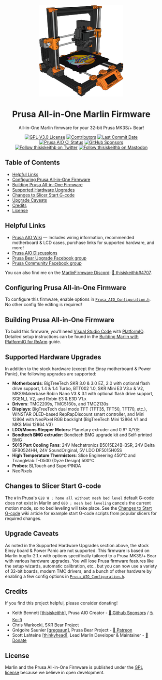 <p align="center"><img src="buildroot/share/pixmaps/logo/Prusa_AIO_Black_Bear_Marlin.png" height="300" alt="Prusa Bear" /></p>

<h1 align="center">Prusa All-in-One Marlin Firmware</h1>
<p align="center">All-in-One Marlin firmware for your 32-bit Prusa MK3S/+ Bear!</p>

<p align="center">
    <a href="/LICENSE"><img alt="GPL-V3.0 License" src="https://img.shields.io/github/license/thisiskeithb/prusaaio.svg"></a>
    <a href="https://github.com/thisiskeithb/PrusaAIO/graphs/contributors"><img alt="Contributors" src="https://img.shields.io/github/contributors/thisiskeithb/prusaaio.svg"></a>
    <a href="https://github.com/thisiskeithb/PrusaAIO/commits/prusa-aio-bugfix-2.1.x"><img alt="Last Commit Date" src="https://img.shields.io/github/last-commit/thisiskeithb/prusaaio/prusa-aio-bugfix-2.1.x"></a>
    <a href="https://github.com/thisiskeithb/PrusaAIO/actions"><img alt="Prusa AIO CI Status" src="https://github.com/thisiskeithb/PrusaAIO/actions/workflows/test-prusa-aio-build.yml/badge.svg"></a>
    <a href="https://github.com/sponsors/thisiskeithb"><img alt="GitHub Sponsors" src="https://img.shields.io/github/sponsors/thisiskeithb?color=db61a2"></a>
    <br />
    <a href="https://twitter.com/thisiskeithb"><img alt="Follow thisiskeithb on Twitter" src="https://img.shields.io/twitter/url/https/twitter.com/thisiskeithb.svg?style=social&label=Follow%20%40thisiskeithb"></a>
    <a href="https://fosstodon.org/@thisiskeithb"><img alt="Follow thisiskeithb on Mastodon" src="https://img.shields.io/mastodon/follow/109537431986133967?domain=https%3A%2F%2Ffosstodon.org&logoColor=%2300B&style=social"></a>
</p>

## Table of Contents

- [Helpful Links](#helpful-links)
- [Configuring Prusa All-in-One Firmware](#configuring-prusa-all-in-one-firmware)
- [Building Prusa All-in-One Firmware](#building-prusa-all-in-one-firmware)
- [Supported Hardware Upgrades](#supported-hardware-upgrades)
- [Changes to Slicer Start G-code](#changes-to-slicer-start-g-code)
- [Upgrade Caveats](#upgrade-caveats)
- [Credits](#credits)
- [License](#license)

## Helpful Links

 - [Prusa AIO Wiki](https://github.com/thisiskeithb/PrusaAIO/wiki/) &mdash; Includes wiring information, recommended motherboard & LCD cases, purchase links for supported hardware, and more!
 - [Prusa AIO Discussions](https://github.com/thisiskeithb/PrusaAIO/discussions)
 - [Prusa Bear Upgrade Facebook group](https://facebook.com/groups/prusabearupgrade/)
 - [Prusa Community Facebook group](https://facebook.com/groups/675831176090951/)

 You can also find me on the [MarlinFirmware Discord](https://discord.gg/n5NJ59y): [💬 thisiskeithb#4707](https://discordapp.com/users/602976310805135370).

## Configuring Prusa All-in-One Firmware

To configure this firmware, enable options in [`Prusa_AIO_Configuration.h`](Marlin/Prusa_AIO_Configuration.h). No other config file editing is required!

## Building Prusa All-in-One Firmware

To build this firmware, you'll need [Visual Studio Code](https://code.visualstudio.com/) with [PlatformIO](https://docs.platformio.org/en/latest//integration/ide/vscode.html#ide-vscode). Detailed setup instructions can be found in the [Building Marlin with PlatformIO for ReArm](https://marlinfw.org/docs/basics/install_rearm.html) guide.

## Supported Hardware Upgrades

In addition to the stock hardware (except the Einsy motherboard & Power Panic), the following upgrades are supported:

- **Motherboards**: BigTreeTech SKR 3.0 & 3.0 EZ, 2.0 with optional flash drive support, 1.4 & 1.4 Turbo, BTT002 1.0, SKR Mini E3 V3.x & V2, MKS/Makerbase Robin Nano V3 & 3.1 with optional flash drive support, SGEN_L V2, and Robin E3 & E3D V1.x
- **Drivers**: TMC2209s, TMC5160s, and TMC2130s
- **Displays**: BigTreeTech dual mode TFT (TFT35, TFT50, TFT70, etc.), WINSTAR OLED-based RepRapDiscount smart controller, and Mini 12864 with NeoPixel RGB backlight (BigTreeTech Mini 12864 V1 and MKS Mini 12864 V3)
- **LDO/Moons Stepper Motors**: Planetary extruder and 0.9° X/Y/E
- **Bondtech BMG extruder**: Bondtech BMG upgrade kit and Self-printed BMG
- **5015 Part Cooling Fans**: 24V Mechatronics B5015E24B-BSR, 24V Delta BFB0524HH, 24V SoundOriginal, 5V LDO DF5015H05S
- **High Temperature Thermistors**: Slice Engineering 450°C and Trianglelab T-D500 (Dyze Design) 500°C
- **Probes**: BLTouch and SuperPINDA
- NeoPixels

## Changes to Slicer Start G-code

The `W` in Prusa's `G28 W ; home all without mesh bed level` default G-code does not exist in Marlin and `G80 ; mesh bed leveling` cancels the current motion mode, so no bed leveling will take place. See the [Changes to Start G-code](https://github.com/thisiskeithb/PrusaAIO/wiki/Slicer-G%E2%80%90Code-Notes) wiki article for example start G-code scripts from popular slicers for required changes.

## Upgrade Caveats

As noted in the Supported Hardware Upgrades section above, the stock Einsy board & Power Panic are not supported. This firmware is based on Marlin bugfix-2.1.x with options specifically tailored to a Prusa MK3S/+ Bear with various hardware upgrades. You will lose Prusa firmware features like the setup wizards, automatic calibration, etc., but you can now use a variety of 32-bit boards, modern TMC drivers, and a bunch of other hardware by enabling a few config options in [`Prusa_AIO_Configuration.h`](Marlin/Prusa_AIO_Configuration.h).

## Credits

If you find this project helpful, please consider donating!

 - Keith Bennett [[thisiskeithb](https://github.com/thisiskeithb)], Prusa AIO Creator - [💸 Github Sponsors](https://github.com/sponsors/thisiskeithb) / [☕ Ko-fi](https://ko-fi.com/thisiskeithb)
 - Chris Warkocki, SKR Bear Project
 - Grégoire Saunier [[gregsaun](https://github.com/gregsaun)], Prusa Bear Project - [💸 Patreon](https://patreon.com/gregsaun)
 - Scott Lahteine [[thinkyhead](https://github.com/thinkyhead)], Lead Marlin Developer & Maintainer - [💸 Donate](https://www.thinkyhead.com/donate-to-marlin)

## License

Marlin and the Prusa All-in-One Firmware is published under the [GPL license](/LICENSE) because we believe in open development.